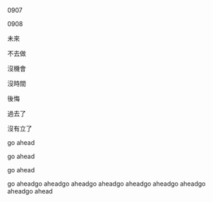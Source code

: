 0907


0908

未來

不去做

沒機會

沒時間

後悔

過去了

沒有立了

go ahead

go ahead

go ahead


go aheadgo aheadgo aheadgo aheadgo aheadgo aheadgo aheadgo aheadgo ahead
